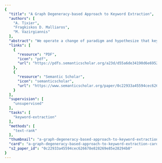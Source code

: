```yaml
---
{
  "title": "A Graph Degeneracy-based Approach to Keyword Extraction",
  "authors": [
    "A. Tixier",
    "Fragkiskos D. Malliaros",
    "M. Vazirgiannis"
  ],
  "abstract": "We operate a change of paradigm and hypothesize that keywords are more likely to be found among influential nodes of a graph-ofwords rather than among its nodes high on eigenvector-related centrality measures. To test this hypothesis, we introduce unsupervised techniques that capitalize on graph degeneracy. Our methods strongly and significantly outperform all baselines on two datasets (short and medium size documents), and reach best performance on the third one (long documents).",
  "links": [
    {
      "resource": "PDF",
      "icon": "pdf",
      "url": "https://pdfs.semanticscholar.org/a23d/d55a6de34190d6e69523b19863fa7a04d058.pdf"
    },
    {
      "resource": "Semantic Scholar",
      "icon": "semanticscholar",
      "url": "https://www.semanticscholar.org/paper/0c22933a45594cec626678e828269e85e28294b0"
    }
  ],
  "supervision": [
    "unsupervised"
  ],
  "tasks": [
    "keyword-extraction"
  ],
  "methods": [
    "text-rank"
  ],
  "thumbnail": "a-graph-degeneracy-based-approach-to-keyword-extraction-thumb.jpg",
  "card": "a-graph-degeneracy-based-approach-to-keyword-extraction-card.jpg",
  "s2_paper_id": "0c22933a45594cec626678e828269e85e28294b0"
}
---
```


